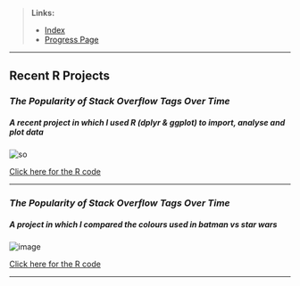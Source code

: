 > **Links:**
> - [Index](https://atcurry.github.io/index.html)
> - [Progress Page](https://atcurry.github.io/courses.html)

---

## Recent R Projects
### _The Popularity of Stack Overflow Tags Over Time_
##### _A recent project in which I used R (dplyr & ggplot) to import, analyse and plot data_
![so](https://user-images.githubusercontent.com/124198480/220636011-f226bdd5-1986-4fbf-bf01-2f623e1f1eaa.png)

[Click here for the R code](https://github.com/atcurry/RWorkflow/blob/main/Datasets/StackOverflow/StackOverflow.R)

---

### _The Popularity of Stack Overflow Tags Over Time_
##### _A project in which I compared the colours used in batman vs star wars_
![image](https://user-images.githubusercontent.com/124198480/217676509-cc0159d7-adb6-4493-a72d-44b55b9e7e55.png)

[Click here for the R code](https://github.com/atcurry/RWorkflow/blob/main/Datasets/LegoColorAnalysis/LegoColorAnalysis.R)

---
